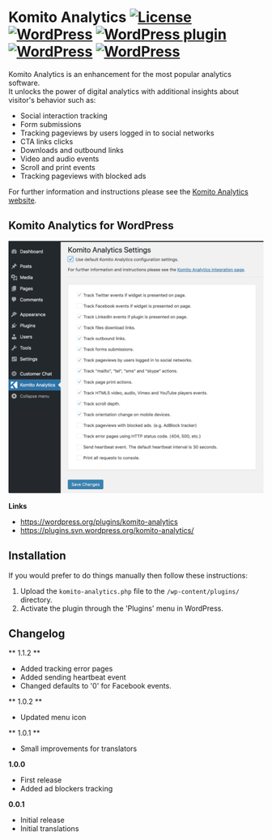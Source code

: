 # Komito Analytics [![License](http://img.shields.io/:license-apache-blue.svg)](http://www.apache.org/licenses/LICENSE-2.0.html) [![WordPress](https://img.shields.io/wordpress/v/komito-analytics.svg)]() [![WordPress plugin](      https://img.shields.io/wordpress/plugin/v/komito-analytics.svg)](https://wordpress.org/plugins/komito-analytics) [![WordPress](https://img.shields.io/wordpress/plugin/r/komito-analytics.svg)](https://wordpress.org/support/plugin/komito-analytics/reviews/) [![WordPress](https://img.shields.io/wordpress/plugin/dt/komito-analytics.svg)](https://wordpress.org/plugins/komito-analytics/advanced/)

Komito Analytics is an enhancement for the most popular analytics software.<br>
It unlocks the power of digital analytics with additional insights about visitor's behavior such as:

* Social interaction tracking
* Form submissions
* Tracking pageviews by users logged in to social networks
* CTA links clicks
* Downloads and outbound links
* Video and audio events
* Scroll and print events
* Tracking pageviews with blocked ads

For further information and instructions please see the [Komito Analytics website](https://komito.net).

## Komito Analytics for WordPress

![Screenshot](https://github.com/Datamart/Komito-WP/blob/master/assets/screenshot-1.png)

**Links**
* https://wordpress.org/plugins/komito-analytics
* https://plugins.svn.wordpress.org/komito-analytics/


## Installation

If you would prefer to do things manually then follow these instructions:

1. Upload the `komito-analytics.php` file to the `/wp-content/plugins/` directory.
1. Activate the plugin through the 'Plugins' menu in WordPress.

## Changelog


** 1.1.2 **
* Added tracking error pages
* Added sending heartbeat event
* Changed defaults to '0' for Facebook events.

** 1.0.2 **
* Updated menu icon

** 1.0.1 **
* Small improvements for translators

**1.0.0**
* First release
* Added ad blockers tracking

**0.0.1**
* Initial release
* Initial translations
